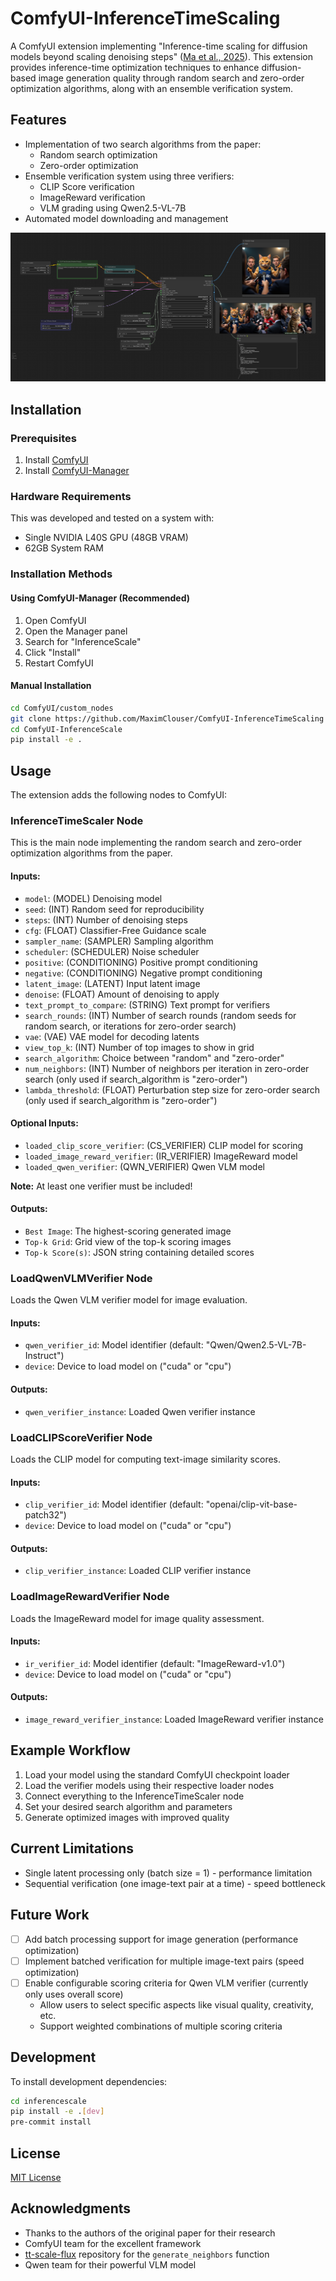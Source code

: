 # ComfyUI-InferenceTimeScaling

A ComfyUI extension implementing "Inference-time scaling for diffusion models beyond scaling denoising steps" ([Ma et al., 2025](https://arxiv.org/abs/2501.09732)). This extension provides inference-time optimization techniques to enhance diffusion-based image generation quality through random search and zero-order optimization algorithms, along with an ensemble verification system.

## Features

- Implementation of two search algorithms from the paper:
  - Random search optimization
  - Zero-order optimization
- Ensemble verification system using three verifiers:
  - CLIP Score verification
  - ImageReward verification
  - VLM grading using Qwen2.5-VL-7B
- Automated model downloading and management

![Example Workflow](workflows/flux_example.png)

## Installation

### Prerequisites

1. Install [ComfyUI](https://github.com/comfyanonymous/ComfyUI)
2. Install [ComfyUI-Manager](https://github.com/ltdrdata/ComfyUI-Manager)

### Hardware Requirements

This was developed and tested on a system with:
- Single NVIDIA L40S GPU (48GB VRAM)
- 62GB System RAM

### Installation Methods

#### Using ComfyUI-Manager (Recommended)
1. Open ComfyUI
2. Open the Manager panel
3. Search for "InferenceScale"
4. Click "Install"
5. Restart ComfyUI

#### Manual Installation
```bash
cd ComfyUI/custom_nodes
git clone https://github.com/MaximClouser/ComfyUI-InferenceTimeScaling
cd ComfyUI-InferenceScale
pip install -e .
```

## Usage

The extension adds the following nodes to ComfyUI:

### InferenceTimeScaler Node

This is the main node implementing the random search and zero-order optimization algorithms from the paper.

#### Inputs:
- `model`: (MODEL) Denoising model
- `seed`: (INT) Random seed for reproducibility
- `steps`: (INT) Number of denoising steps
- `cfg`: (FLOAT) Classifier-Free Guidance scale
- `sampler_name`: (SAMPLER) Sampling algorithm
- `scheduler`: (SCHEDULER) Noise scheduler
- `positive`: (CONDITIONING) Positive prompt conditioning
- `negative`: (CONDITIONING) Negative prompt conditioning
- `latent_image`: (LATENT) Input latent image
- `denoise`: (FLOAT) Amount of denoising to apply
- `text_prompt_to_compare`: (STRING) Text prompt for verifiers
- `search_rounds`: (INT) Number of search rounds (random seeds for random search, or iterations for zero-order search)
- `vae`: (VAE) VAE model for decoding latents
- `view_top_k`: (INT) Number of top images to show in grid
- `search_algorithm`: Choice between "random" and "zero-order"
- `num_neighbors`: (INT) Number of neighbors per iteration in zero-order search (only used if search_algorithm is "zero-order")
- `lambda_threshold`: (FLOAT) Perturbation step size for zero-order search (only used if search_algorithm is "zero-order")

#### Optional Inputs:
- `loaded_clip_score_verifier`: (CS_VERIFIER) CLIP model for scoring
- `loaded_image_reward_verifier`: (IR_VERIFIER) ImageReward model
- `loaded_qwen_verifier`: (QWN_VERIFIER) Qwen VLM model

**Note:** At least one verifier must be included!

#### Outputs:
- `Best Image`: The highest-scoring generated image
- `Top-k Grid`: Grid view of the top-k scoring images
- `Top-k Score(s)`: JSON string containing detailed scores

### LoadQwenVLMVerifier Node

Loads the Qwen VLM verifier model for image evaluation.

#### Inputs:
- `qwen_verifier_id`: Model identifier (default: "Qwen/Qwen2.5-VL-7B-Instruct")
- `device`: Device to load model on ("cuda" or "cpu")

#### Outputs:
- `qwen_verifier_instance`: Loaded Qwen verifier instance

### LoadCLIPScoreVerifier Node

Loads the CLIP model for computing text-image similarity scores.

#### Inputs:
- `clip_verifier_id`: Model identifier (default: "openai/clip-vit-base-patch32")
- `device`: Device to load model on ("cuda" or "cpu")

#### Outputs:
- `clip_verifier_instance`: Loaded CLIP verifier instance

### LoadImageRewardVerifier Node

Loads the ImageReward model for image quality assessment.

#### Inputs:
- `ir_verifier_id`: Model identifier (default: "ImageReward-v1.0")
- `device`: Device to load model on ("cuda" or "cpu")

#### Outputs:
- `image_reward_verifier_instance`: Loaded ImageReward verifier instance

## Example Workflow

1. Load your model using the standard ComfyUI checkpoint loader
2. Load the verifier models using their respective loader nodes
3. Connect everything to the InferenceTimeScaler node
4. Set your desired search algorithm and parameters
5. Generate optimized images with improved quality

## Current Limitations

- Single latent processing only (batch size = 1) - performance limitation
- Sequential verification (one image-text pair at a time) - speed bottleneck

## Future Work

- [ ] Add batch processing support for image generation (performance optimization)
- [ ] Implement batched verification for multiple image-text pairs (speed optimization)
- [ ] Enable configurable scoring criteria for Qwen VLM verifier (currently only uses overall score)
  - Allow users to select specific aspects like visual quality, creativity, etc.
  - Support weighted combinations of multiple scoring criteria

## Development

To install development dependencies:

```bash
cd inferencescale
pip install -e .[dev]
pre-commit install
```

## License

[MIT License](LICENSE)

## Acknowledgments

- Thanks to the authors of the original paper for their research
- ComfyUI team for the excellent framework
- [tt-scale-flux](https://github.com/sayakpaul/tt-scale-flux) repository for the `generate_neighbors` function
- Qwen team for their powerful VLM model
